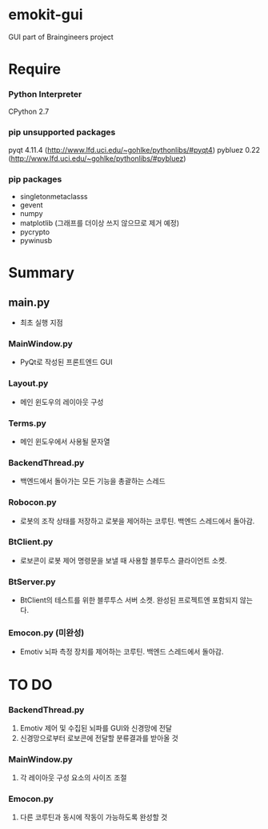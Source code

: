 # emokit-gui
GUI part of Braingineers project

# Require

### Python Interpreter
CPython 2.7

### pip unsupported packages
pyqt 4.11.4 (http://www.lfd.uci.edu/~gohlke/pythonlibs/#pyqt4)
pybluez 0.22 (http://www.lfd.uci.edu/~gohlke/pythonlibs/#pybluez)

### pip packages
- singletonmetaclasss
- gevent
- numpy
- matplotlib (그래프를 더이상 쓰지 않으므로 제거 예정)
- pycrypto
- pywinusb


# Summary

## main.py
- 최초 실행 지점
### MainWindow.py
- PyQt로 작성된 프론트엔드 GUI
### Layout.py
- 메인 윈도우의 레이아웃 구성
### Terms.py
- 메인 윈도우에서 사용될 문자열
### BackendThread.py
- 백엔드에서 돌아가는 모든 기능을 총괄하는 스레드
### Robocon.py
- 로봇의 조작 상태를 저장하고 로봇을 제어하는 코루틴. 백엔드 스레드에서 돌아감.
### BtClient.py
- 로보콘이 로봇 제어 명령문을 보낼 때 사용할 블루투스 클라이언트 소켓.
### BtServer.py
- BtClient의 테스트를 위한 블루투스 서버 소켓. 완성된 프로젝트엔 포함되지 않는다.
### Emocon.py (미완성)
- Emotiv 뇌파 측정 장치를 제어하는 코루틴. 백엔드 스레드에서 돌아감.

# TO DO

### BackendThread.py
1. Emotiv 제어 및 수집된 뇌파를 GUI와 신경망에 전달
2. 신경망으로부터 로보콘에 전달할 분류결과를 받아올 것

### MainWindow.py
1. 각 레이아웃 구성 요소의 사이즈 조절

### Emocon.py
1. 다른 코루틴과 동시에 작동이 가능하도록 완성할 것